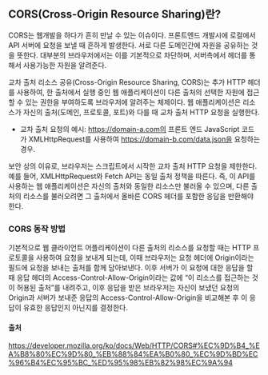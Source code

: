 ## CORS(Cross-Origin Resource Sharing)란?

CORS는 웹개발을 하다가 흔히 만날 수 있는 이슈이다. 
프론트엔드 개발시에 로컬에서 API 서버에 요청을 보낼 때 흔하게 발생한다.
서로 다른 도메인간에 자원을 공유하는 것을 뜻한다.
대부분의 브라우저에서는 이를 기본적으로 차단하며, 서버측에서 헤더를 통해서 사용가능한 자원을 알려준다.

교차 출처 리소스 공유(Cross-Origin Resource Sharing, CORS)는 추가 HTTP 헤더를 사용하여, 
한 출처에서 실행 중인 웹 애플리케이션이 다른 출처의 선택한 자원에 접근할 수 있는 권한을 부여하도록 브라우저에 알려주는 체제이다. 
웹 애플리케이션은 리소스가 자신의 출처(도메인, 프로토콜, 포트)와 다를 때 교차 출처 HTTP 요청을 실행한다.

+ 교차 출처 요청의 예시: https://domain-a.com의 프론트 엔드 JavaScript 코드가 XMLHttpRequest를 사용하여 https://domain-b.com/data.json을 요청하는 경우.

보안 상의 이유로, 브라우저는 스크립트에서 시작한 교차 출처 HTTP 요청을 제한한다. 
예를 들어, XMLHttpRequest와 Fetch API는 동일 출처 정책을 따른다. 
즉, 이 API를 사용하는 웹 애플리케이션은 자신의 출처와 동일한 리소스만 불러올 수 있으며, 
다른 출처의 리소스를 불러오려면 그 출처에서 올바른 CORS 헤더를 포함한 응답을 반환해야 한다.

### CORS 동작 방법
기본적으로 웹 클라이언트 어플리케이션이 다른 출처의 리소스를 요청할 때는 HTTP 프로토콜을 사용하여 요청을 보내게 되는데, 
이때 브라우저는 요청 헤더에 Origin이라는 필드에 요청을 보내는 출처를 함께 담아보낸다.
이후 서버가 이 요청에 대한 응답을 할 때 응답 헤더의 Access-Control-Allow-Origin이라는 값에 “이 리소스를 접근하는 것이 허용된 출처”를 내려주고, 
이후 응답을 받은 브라우저는 자신이 보냈던 요청의 Origin과 서버가 보내준 응답의 Access-Control-Allow-Origin을 비교해본 후 이 응답이 유효한 응답인지 아닌지를 결정한다.

#### 출처
https://developer.mozilla.org/ko/docs/Web/HTTP/CORS#%EC%9D%B4_%EA%B8%80%EC%9D%80_%EB%88%84%EA%B0%80_%EC%9D%BD%EC%96%B4%EC%95%BC_%ED%95%98%EB%82%98%EC%9A%94